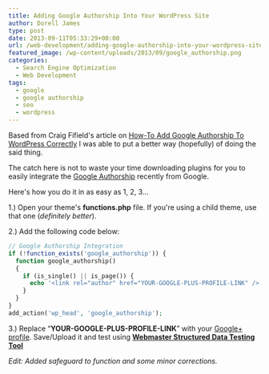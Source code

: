 ```yaml
---
title: Adding Google Authorship Into Your WordPress Site
author: Dorell James
type: post
date: 2013-09-11T05:33:29+00:00
url: /web-development/adding-google-authorship-into-your-wordpress-site/
featured_image: /wp-content/uploads/2013/09/google_authorship.png
categories:
  - Search Engine Optimization
  - Web Development
tags:
  - google
  - google authorship
  - seo
  - wordpress
---
```


Based from Craig Fifield's article on <a href="http://www.craigfifield.com/google-authorship-wordpress.htm" target="_blank" rel="nofollow">How-To Add Google Authorship To WordPress Correctly</a> I was able to put a better way (hopefully) of doing the said thing.

The catch here is not to waste your time downloading plugins for you to easily integrate the <a href="http://www.google.com/insidesearch/features/authorship/" target="_blank">Google Authorship</a> recently from Google.

Here's how you do it in as easy as 1, 2, 3&#8230;

1.) Open your theme's **functions.php** file. If you're using a child theme, use that one (_definitely better_).

2.) Add the following code below:

```php
// Google Authorship Integration
if (!function_exists('google_authorship')) {
  function google_authorship()
  {
    if (is_single() || is_page()) {
      echo '<link rel="author" href="YOUR-GOOGLE-PLUS-PROFILE-LINK" />';
    }
  }
}
add_action('wp_head', 'google_authorship');
```

3.) Replace &#8220;**YOUR-GOOGLE-PLUS-PROFILE-LINK**&#8221; with your <a href="https://plus.google.com/me" target="_blank">Google+ profile</a>. Save/Upload it and test using <a href="http://www.google.com/webmasters/tools/richsnippets" target="_blank"><strong>Webmaster Structured Data Testing Tool</strong></a>

_Edit: Added safeguard to function and some minor corrections._
